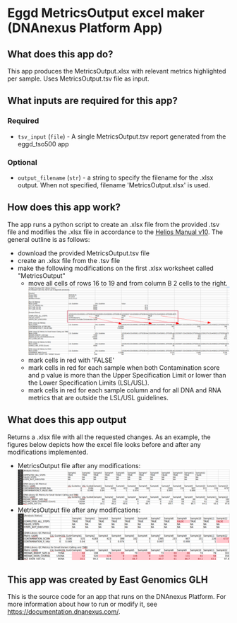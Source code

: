 # Eggd MetricsOutput excel maker (DNAnexus Platform App)

## What does this app do?
This app produces the MetricsOutput.xlsx with relevant metrics highlighted per sample. Uses MetricsOutput.tsv file as input. 

## What inputs are required for this app?

### Required
- `tsv_input` (`file`) - A single MetricsOutput.tsv report generated from the eggd_tso500 app

### Optional
- `output_filename` (`str`) - a string to specify the filename for the .xlsx output. When not specified, filename 'MetricsOutput.xlsx' is used.

## How does this app work?
The app runs a python script to create an .xlsx file from the provided .tsv file and modifies the .xlsx file in accordance to the [Helios Manual v10][helios-manual]. The general outline is as follows:

- download the provided MetricsOutput.tsv file
- create an .xlsx file from the .tsv file
- make the following modifications on the first .xlsx worksheet called "MetricsOutput"
    -  move all cells of rows 16 to 19 and from column B 2 cells to the right. ![alt text](images/shift_rows.png)
    - mark cells in red with 'FALSE'
    - mark cells in red for each sample when both Contamination score and p value is more than the Upper Specification Limit or lower than the Lower Specification Limits (LSL/USL).
    - mark cells in red for each sample column and for all DNA and RNA metrics that are outside the LSL/USL guidelines.


## What does this app output
Returns a .xlsx file with all the requested changes. As an example, the figures below depicts how the excel file looks before and after any modifications implemented.

- MetricsOutput file after any modifications:![alt text](images/before_change.png)
- MetricsOutput file after any modifications:![alt text](images/after_change.png)


## This app was created by East Genomics GLH
This is the source code for an app that runs on the DNAnexus Platform.
For more information about how to run or modify it, see
https://documentation.dnanexus.com/.

[helios-manual]: https://cuhbioinformatics.atlassian.net/wiki/spaces/O/pages/3017506817/Helios+Manual+v10#Quality-Control
